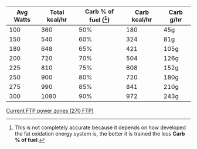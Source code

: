 
| Avg Watts | Total kcal/hr | Carb % of fuel ([^1]) | Carb kcal/hr | Carb g/hr |
| --------- | ------------- | --------------------- | ------------ | --------- |
| 100       | 360           | 50%                   | 180          | 45g       |
| 150       | 540           | 60%                   | 324          | 81g       |
| 180       | 648           | 65%                   | 421          | 105g      |
| 200       | 720           | 70%                   | 504          | 126g      |
| 225       | 810           | 75%                   | 608          | 152g      |
| 250       | 900           | 80%                   | 720          | 180g      |
| 275       | 990           | 85%                   | 841          | 210g      |
| 300       | 1080          | 90%                   | 972          | 243g      |
[Current FTP power zones (270 FTP)](Current%20FTP%20power%20zones%20(270%20FTP).md)

[^1]: This is not completely accurate because it depends on how developed the fat oxidation energy system is, the better it is trained the less **Carb % of fuel**.

